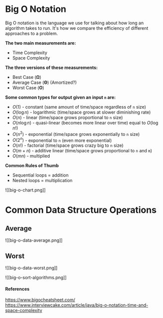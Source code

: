# Big O Notation

Big O notation is the language we use for talking about how long an algorithm takes to run. It's how we compare the efficiency of different approaches to a problem.

**The two main measurements are:**
- Time Complexity
- Space Complexity

**The three versions of these measurements:**
- Best Case (**Ω**)
- Average Case (**Θ**) (Amortized?)
- Worst Case (**O**)

**Some common types for output given an input `n` are:**
- $O(1)$ - constant (same amount of time/space regardless of `n` size)
- $O(\log n)$ - logarithmic (time/space grows at slower diminishing rate)
- $O(n)$ - linear (time/space grows proportional to `n` size)
- $O(n \log n)$ - quasi-linear (becomes more linear over time) equal to $O(\log n!)$
- $O(n^2)$ - exponential (time/space grows exponentially to `n` size)
- $O(2^n)$ - exponential to `n` (even more exponential)
- $O(n!)$ - factorial (time/space grows crazy big to `n` size)
- $O(m+n)$ - additive linear (time/space grows proportional to `n` and `m`)
- $O(mn)$ - multiplied

**Common Rules of Thumb**
* Sequential loops = addition
* Nested loops = multiplication

![[big-o-chart.png]]

# Common Data Structure Operations

## Average

![[big-o-data-average.png]]

## Worst

![[big-o-data-worst.png]]


![[big-o-sort-algorithms.png]]

#### References
https://www.bigocheatsheet.com/
https://www.interviewcake.com/article/java/big-o-notation-time-and-space-complexity